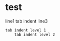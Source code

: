 # test

<!-- mapfile:external1.txt -->
line1
	tab indent
line3
<!-- mapfile.end -->

<!-- maprange:external2.txt,range -->
	tab indent level 1
		tab indent level 2
<!-- maprange.end -->
